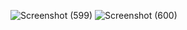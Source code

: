 ![Screenshot (599)](https://github.com/user-attachments/assets/1c4f6712-220b-44b8-ab89-4b28f2937aac)
![Screenshot (600)](https://github.com/user-attachments/assets/62ee4b46-aa18-49bb-b0ac-dca394999e60)
